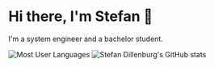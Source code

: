 # Hi there, I'm Stefan :wave:

I'm a system engineer and a bachelor student.

![Most User Languages](https://github-readme-stats.vercel.app/api/top-langs/?username=sdillen&theme=light&layout=compact&langs_count=10&hide_border=1&role=OWNER,COLLABORATOR)
![Stefan Dillenburg's GitHub stats](https://github-readme-stats.vercel.app/api?username=sdillen&theme=light&show_icons=true&hide_border=1&include_all_commits=true&card_width=450&count_private=true&line_height=28&role=OWNER,COLLABORATOR)
